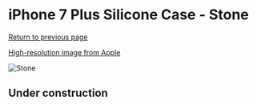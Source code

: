 # iPhone 7 Plus Silicone Case - Stone

[Return to previous page](/iphone_7)

[High-resolution image from Apple](https://store.storeimages.cdn-apple.com/8756/as-images.apple.com/is/MMQX2?wid=4500&hei=4500&fmt=png)

<div style="width: 512px"><img src="/almost_uncompressed/MMQX2.webp" alt="Stone"></div>

## Under construction
